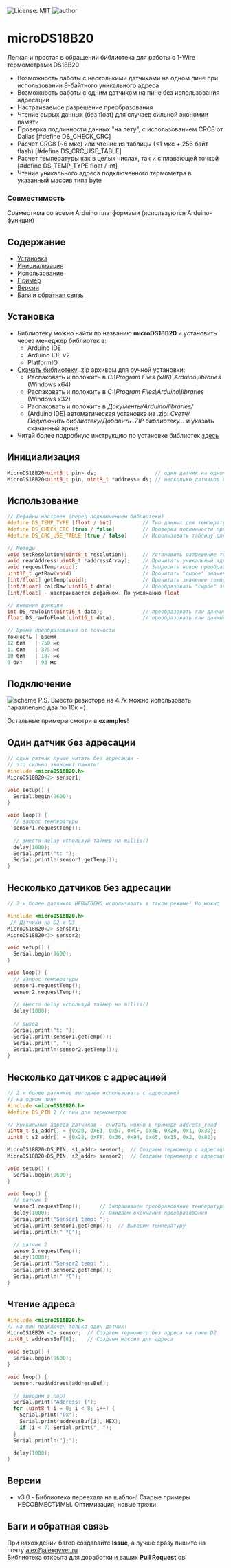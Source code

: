 ![License: MIT](https://img.shields.io/badge/License-MIT-green.svg)
![author](https://img.shields.io/badge/author-AlexGyver-informational.svg)
# microDS18B20
Легкая и простая в обращении библиотека для работы с 1-Wire термометрами DS18B20
- Возможность работы с несколькими датчиками на одном пине при использовании 8-байтного уникального адреса
- Возможность работы с одним датчиком на пине без использования адресации
- Настраиваемое разрешение преобразования
- Чтение сырых данных (без float) для случаев сильной экономии памяти
- Проверка подлинности данных "на лету", с использованием CRC8 от Dallas [#define DS_CHECK_CRC]
- Расчет CRC8 (~6 мкс) или чтение из таблицы (<1 мкс + 256 байт flash) [#define DS_CRC_USE_TABLE]
- Расчет температуры как в целых числах, так и с плавающей точкой [#define DS_TEMP_TYPE float / int]
- Чтение уникального адреса подключенного термометра в указанный массив типа byte

### Совместимость
Совместима со всеми Arduino платформами (используются Arduino-функции)

## Содержание
- [Установка](#install)
- [Инициализация](#init)
- [Использование](#usage)
- [Пример](#example)
- [Версии](#versions)
- [Баги и обратная связь](#feedback)

<a id="install"></a>
## Установка
- Библиотеку можно найти по названию **microDS18B20** и установить через менеджер библиотек в:
    - Arduino IDE
    - Arduino IDE v2
    - PlatformIO
- [Скачать библиотеку](https://github.com/GyverLibs/microDS18B20/archive/refs/heads/main.zip) .zip архивом для ручной установки:
    - Распаковать и положить в *C:\Program Files (x86)\Arduino\libraries* (Windows x64)
    - Распаковать и положить в *C:\Program Files\Arduino\libraries* (Windows x32)
    - Распаковать и положить в *Документы/Arduino/libraries/*
    - (Arduino IDE) автоматическая установка из .zip: *Скетч/Подключить библиотеку/Добавить .ZIP библиотеку…* и указать скачанный архив
- Читай более подробную инструкцию по установке библиотек [здесь](https://alexgyver.ru/arduino-first/#%D0%A3%D1%81%D1%82%D0%B0%D0%BD%D0%BE%D0%B2%D0%BA%D0%B0_%D0%B1%D0%B8%D0%B1%D0%BB%D0%B8%D0%BE%D1%82%D0%B5%D0%BA)

<a id="init"></a>
## Инициализация
```cpp
MicroDS18B20<uint8_t pin> ds;                   // один датчик на одном пине без адресации
MicroDS18B20<uint8_t pin, uint8_t *address> ds; // несколько датчиков на одном пине с адресацией
```

<a id="usage"></a>
## Использование
```cpp
// Дефайны настроек (перед подключением библиотеки)
#define DS_TEMP_TYPE [float / int]          // Тип данных для температуры (точность / экономия flash) (По умолч. float)
#define DS_CHECK_CRC [true / false]         // Проверка подлинности принятых данных (По умолч. true)
#define DS_CRC_USE_TABLE [true / false]     // Использовать таблицу для CRC. Быстрее, но +256 байт flash (<1мкс VS ~6мкс) (По умолч. false)

// Методы
void setResolution(uint8_t resolution);     // Установить разрешение термометра 9-12 бит
void readAddress(uint8_t *addressArray);    // Прочитать уникальный адрес термометра в массив
void requestTemp(void);                     // Запросить новое преобразование температуры
uint16_t getRaw(void)                       // Прочитать "сырое" значение температуры
[int/float] getTemp(void);                  // Прочитать значение температуры
[int/float] calcRaw(uint16_t data);         // Преобразовать "сырое" значение в температуру
[int/float] - настраивается дефайном. По умолчанию float

// внешние функции
int DS_rawToInt(uint16_t data);             // преобразовать raw данные в температуру int
float DS_rawToFloat(uint16_t data);         // преобразовать raw данные в температуру float

// Время преобразования от точности
точность | время
12 бит   | 750 мс
11 бит   | 375 мс
10 бит   | 187 мс
9 бит    | 93 мс
```

<a id="example"></a>
## Подключение
![scheme](/doc/scheme.png)
P.S. Вместо резистора на 4.7к можно использовать параллельно два по 10к =)

Остальные примеры смотри в **examples**!
## Один датчик без адресации
```cpp
// один датчик лучше читать без адресации - 
// это сильно экономит память!
#include <microDS18B20.h>
MicroDS18B20<2> sensor1;

void setup() {
  Serial.begin(9600);
}

void loop() {
  // запрос температуры  
  sensor1.requestTemp();
  
  // вместо delay используй таймер на millis()
  delay(1000);
  Serial.print("t: ");
  Serial.println(sensor1.getTemp());
}
```

## Несколько датчиков без адресации
```cpp
// 2 и более датчиков НЕВЫГОДНО использовать в таком режиме! Но можно

#include <microDS18B20.h>
 // Датчики на D2 и D3
MicroDS18B20<2> sensor1;
MicroDS18B20<3> sensor2;

void setup() {
  Serial.begin(9600);
}

void loop() {
  // запрос температуры  
  sensor1.requestTemp();
  sensor2.requestTemp();
  
  // вместо delay используй таймер на millis()
  delay(1000);  
  
  // вывод
  Serial.print("t: ");
  Serial.print(sensor1.getTemp());
  Serial.print(", ");
  Serial.println(sensor2.getTemp());
}
```

## Несколько датчиков с адресацией
```cpp
// 2 и более датчиков выгоднее использовать с адресацией
// на одном пине
#include <microDS18B20.h>
#define DS_PIN 2 // пин для термометров

// Уникальные адреса датчиков - считать можно в примере address_read
uint8_t s1_addr[] = {0x28, 0xE1, 0x57, 0xCF, 0x4E, 0x20, 0x1, 0x3D};
uint8_t s2_addr[] = {0x28, 0xFF, 0x36, 0x94, 0x65, 0x15, 0x2, 0x80};

MicroDS18B20<DS_PIN, s1_addr> sensor1;  // Создаем термометр с адресацией
MicroDS18B20<DS_PIN, s2_addr> sensor2;  // Создаем термометр с адресацией

void setup() {
  Serial.begin(9600);
}

void loop() {
  // датчик 1
  sensor1.requestTemp();      // Запрашиваем преобразование температуры
  delay(1000);                // Ожидаем окончания преобразования
  Serial.print("Sensor1 temp: ");
  Serial.print(sensor1.getTemp());  // Выводим температуру
  Serial.println(" *C");

  // датчик 2
  sensor2.requestTemp();
  delay(1000);
  Serial.print("Sensor2 temp: ");
  Serial.print(sensor2.getTemp());
  Serial.println(" *C");
}
```

## Чтение адреса
```cpp
#include <microDS18B20.h>
// на пин подключен только один датчик!
MicroDS18B20 <2> sensor;  // Создаем термометр без адреса на пине D2
uint8_t addressBuf[8];    // Создаем массив для адреса

void setup() {
  Serial.begin(9600);
}

void loop() {
  sensor.readAddress(addressBuf);

  // выводим в порт
  Serial.print("Address: {");
  for (uint8_t i = 0; i < 8; i++) {
    Serial.print("0x");
    Serial.print(addressBuf[i], HEX);
    if (i < 7) Serial.print(", ");
  }
  Serial.println("};");

  delay(1000);
}
```

<a id="versions"></a>
## Версии
- v3.0 - Библиотека переехала на шаблон! Старые примеры НЕСОВМЕСТИМЫ. Оптимизация, новые трюки.

<a id="feedback"></a>
## Баги и обратная связь
При нахождении багов создавайте **Issue**, а лучше сразу пишите на почту [alex@alexgyver.ru](mailto:alex@alexgyver.ru)  
Библиотека открыта для доработки и ваших **Pull Request**'ов!